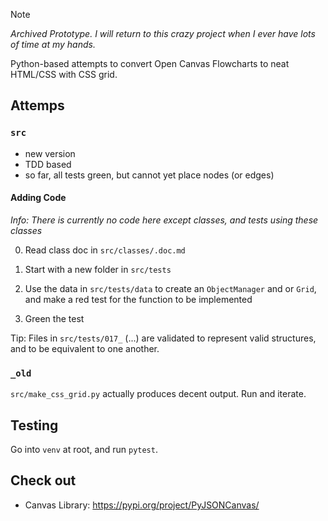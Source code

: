 > [!NOTE]  
> *Archived Prototype. I will return to this crazy project when I ever have lots of time at my hands.*

Python-based attempts to convert Open Canvas Flowcharts to neat HTML/CSS with CSS grid.

## Attemps


### `src`

- new version
- TDD based
- so far, all tests green, but cannot yet place nodes (or edges)

#### Adding Code

*Info: There is currently no code here except classes, and tests using these classes*

0. Read class doc in `src/classes/.doc.md`

1. Start with a new folder in `src/tests`
2. Use the data in `src/tests/data` to create an `ObjectManager` and or `Grid`, and make a red test for the function to be implemented
3. Green the test 

Tip: Files in `src/tests/017_` (...) are validated to represent valid structures, and to be equivalent to one another.

### `_old`

`src/make_css_grid.py` actually produces decent output. Run and iterate.


## Testing

Go into `venv` at root, and run `pytest`.


## Check out

- Canvas Library: https://pypi.org/project/PyJSONCanvas/
